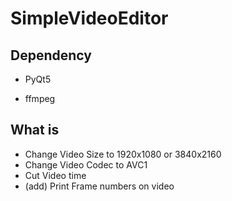 # SimpleVideoEditor



## Dependency

- PyQt5

- ffmpeg


## What is

- Change Video Size to 1920x1080 or 3840x2160
- Change Video Codec to AVC1
- Cut Video time
- (add) Print Frame numbers on video
